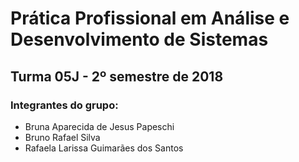 # Prática Profissional em Análise e Desenvolvimento de Sistemas
## Turma 05J - 2º semestre de 2018

### Integrantes do grupo:

* Bruna Aparecida de Jesus Papeschi
* Bruno Rafael Silva
* Rafaela Larissa Guimarães dos Santos
